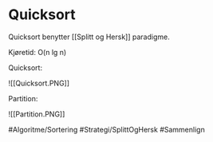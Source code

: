 # Quicksort
Quicksort benytter [[Splitt og Hersk]] paradigme.

Kjøretid: O(n lg n)

Quicksort:

![[Quicksort.PNG]]

Partition:

![[Partition.PNG]]

#Algoritme/Sortering 
#Strategi/SplittOgHersk 
#Sammenlign 